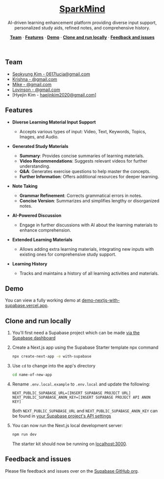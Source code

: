 <a href="https://sparkmind.vercel.app/">
<!--   <img alt="SparkMind - AI-driven learning enhancement platform" src="https://demo-nextjs-with-supabase.vercel.app/opengraph-image.png"> -->
  <h1 align="center">SparkMind</h1> 
</a>

<p align="center">
 AI-driven learning enhancement platform providing diverse input support, personalized study aids, refined notes, and comprehensive history.
</p>

<p align="center">
  <a href="#team"><strong>Team</strong></a> ·
  <a href="#features"><strong>Features</strong></a> ·
  <a href="#demo"><strong>Demo</strong></a> ·
  <a href="#clone-and-run-locally"><strong>Clone and run locally</strong></a> ·
  <a href="#feedback-and-issues"><strong>Feedback and issues</strong></a>
</p>
<br/>

## Team
- [Seokyung Kim - 0617lucia@gmail.com](https://github.com/lluciiiia)
- [Krishna - @gmail.com](https://github.com/KRISHNA-DHARSANDIA)
- [Mike - @gmail.com](https://github.com/WomB0ComB0)
- [Lovinson - @gmail.com](https://github.com/Wisesofthemall)
- [Hyejin Kim - haejinkim2020@gmail.com]

## Features

- **Diverse Learning Material Input Support**
  - Accepts various types of input: Video, Text, Keywords, Topics, Images, and Audio.

- **Generated Study Materials**
  - **Summary**: Provides concise summaries of learning materials.
  - **Video Recommendations**: Suggests relevant videos for further understanding.
  - **Q&A**: Generates exercise questions to help master the concepts.
  - **Further Information**: Offers additional resources for deeper learning.

- **Note Taking**
  - **Grammar Refinement**: Corrects grammatical errors in notes.
  - **Concise Version**: Summarizes and simplifies lengthy or disorganized notes.

- **AI-Powered Discussion**
  - Engage in further discussions with AI about the learning materials to enhance comprehension.

- **Extended Learning Materials**
  - Allows adding extra learning materials, integrating new inputs with existing ones for comprehensive study support.

- **Learning History**
  - Tracks and maintains a history of all learning activities and materials.

## Demo

You can view a fully working demo at [demo-nextjs-with-supabase.vercel.app](https://demo-nextjs-with-supabase.vercel.app/).


## Clone and run locally

1. You'll first need a Supabase project which can be made [via the Supabase dashboard](https://database.new)

2. Create a Next.js app using the Supabase Starter template npx command

   ```bash
   npx create-next-app -e with-supabase
   ```

3. Use `cd` to change into the app's directory

   ```bash
   cd name-of-new-app
   ```

4. Rename `.env.local.example` to `.env.local` and update the following:

   ```
   NEXT_PUBLIC_SUPABASE_URL=[INSERT SUPABASE PROJECT URL]
   NEXT_PUBLIC_SUPABASE_ANON_KEY=[INSERT SUPABASE PROJECT API ANON KEY]
   ```

   Both `NEXT_PUBLIC_SUPABASE_URL` and `NEXT_PUBLIC_SUPABASE_ANON_KEY` can be found in [your Supabase project's API settings](https://app.supabase.com/project/_/settings/api)

5. You can now run the Next.js local development server:

   ```bash
   npm run dev
   ```

   The starter kit should now be running on [localhost:3000](http://localhost:3000/).

## Feedback and issues

Please file feedback and issues over on the [Supabase GitHub org](https://github.com/supabase/supabase/issues/new/choose).
